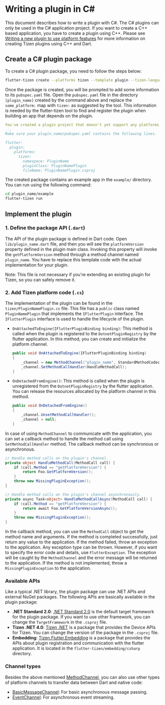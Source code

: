 # Writing a plugin in C#

This document describes how to write a plugin with C#. The C# plugins can only be used in the C# application project. If you want to create a C++ based application, you have to create a plugin using C++. Please see [Writing a new plugin to use platform features](develop-plugin.md) for more information on creating Tizen plugins using C++ and Dart.


## Create a C# plugin package

To create a C# plugin package, you need to follow the steps below:
```sh
flutter-tizen create --platforms tizen --template plugin --tizen-language csharp [plugin_name]
```
Once the package is created, you will be prompted to add some information to its `pubspec.yaml` file. Open the `pubspec.yaml` file in the directory `[plugin_name]` created by the command above and replace the `some_platform:` map with `tizen:` as suggested by the tool. This information is needed by the flutter-tizen tool to find and register the plugin when building an app that depends on the plugin.

```yaml
You've created a plugin project that doesn't yet support any platforms.
...
Make sure your plugin_name/pubspec.yaml contains the following lines.

flutter:
  plugin:
    platforms:
      tizen:
        namespace: PluginName
        pluginClass: PluginNamePlugin
        fileName: PluginNamePlugin.csproj
```

The created package contains an example app in the `example/` directory. You can run using the following command:
```sh
cd plugin_name/example
flutter-tizen run
```

## Implement the plugin

### 1. Define the package API (`.dart`)

The API of the plugin package is defined in Dart code. Open `lib/plugin_name.dart` file, and then you will see the `platformVersion` property defined in the plugin main class. Invoking this property will invoke the `getPlatformVersion` method through a method channel named `plugin_name`. You have to replace this template code with the actual implementation for your plugin.

Note: This file is not necessary if you're extending an existing plugin for Tizen, so you can safely remove it.

### 2. Add Tizen platform code (`.cs`)

The implementation of the plugin can be found in the `tizen/PluginNamePlugin.cs` file. This file has a `public` class named `PluginNamePlugin` that implements the `IFlutterPlugin` interface. The `IFlutterPlugin` interface is used to handle the lifecycle of the plugin.

- `OnAttachedToEngine(IFlutterPluginBinding binding)`: This method is called when the plugin is registered to the `DotnetPluginRegistry` by the flutter application. In this method, you can create and initialize the platform channel.

  ```c#
  public void OnAttachedToEngine(IFlutterPluginBinding binding)
  {
      _channel = new MethodChannel("plugin_name", StandardMethodCodec.Instance, binding.BinaryMessenger);
      _channel.SetMethodCallHandler(HandleMethodCall);
  }
  ```

- `OnDetachedFromEngine()`: This method is called when the plugin is unregistered from the `DotnetPluginRegistry` by the flutter application. You can release the resources allocated by the platform channel in this method.

  ```c#
  public void OnDetachedFromEngine()
  {
      _channel.UnsetMethodCallHandler();
      _channel = null;
  }
  ```

In case of using `MethodChannel` to communicate with the application, you can set a callback method to handle the method call using `SetMethodCallHandler` method. The callback method can be synchronous or asynchronous.

```c#
// Handle method calls on the plugin's channel.
private object HandleMethodCall(MethodCall call) {
    if (call.Method == "getPlatformVersion") {
        return Foo.GetPlatformVersion();
    }
    throw new MissingPluginException();
}

// Handle method calls on the plugin's channel asynchronously.
private async Task<object> HandleMethodCallAsync(MethodCall call) {
    if (call.Method == "getPlatformVersion") {
        return await Foo.GetPlatformVersionAsync();
    }
    throw new MissingPluginException();
}
```

In the callback method, you can use the `MethodCall` object to get the method name and arguments. If the method is completed successfully, just return any value to the application. If the method failed, throw an exception to the application. Any exception type can be thrown. However, if you want to specify the error code and details, use `FlutterException`. The exception will be caught by the `MethodChannel` and the error message will be returned to the application. If the method is not implemented, throw a `MissingPluginException` to the application.


### Available APIs

Like a typical .NET library, the plugin package can use .NET APIs and external NuGet packages. The following APIs are basically available in the plugin package:

- **.NET Standard 2.0**: [.NET Standard 2.0](https://docs.microsoft.com/en-us/dotnet/api/?view=netstandard-2.0) is the default target framework for the plugin package. If you want to use other framework, you can change the `TargetFramework` in the `.csproj` file.
- **Tizen .NET 4.0**: [Tizen .NET](https://github.com/Samsung/TizenFX) is a package that provides the Device APIs for Tizen. You can change the version of the package in the `.csproj` file.
- **Embedding**: [Tizen.Flutter.Embedding](https://github.com/flutter-tizen/flutter-tizen/tree/master/embedding/csharp/Tizen.Flutter.Embedding) is a package that provides the APIs about plugin registration and communication with the flutter application. It is located in the `flutter-tizen/embedding/csharp` directory.


### Channel types

Besides the above mentioned [MethodChannel](../embedding/csharp/Tizen.Flutter.Embedding/Channels/MethodChannel.cs), you can also use other types of platform channels to transfer data between Dart and native code:

- [BasicMessageChannel](../embedding/csharp/Tizen.Flutter.Embedding/Channels/BasicMessageChannel.cs): For basic asynchronous message passing.
- [EventChannel](../embedding/csharp/Tizen.Flutter.Embedding/Channels/EventChannel.cs): For asynchronous event streaming. 
